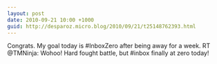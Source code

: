 ```yaml
---
layout: post
date: 2010-09-21 10:00 +1000
guid: http://desparoz.micro.blog/2010/09/21/t25148762393.html
---
```

Congrats. My goal today is #InboxZero after being away for a week. RT @TMNinja: Wohoo! Hard fought battle, but #inbox finally at zero today!
